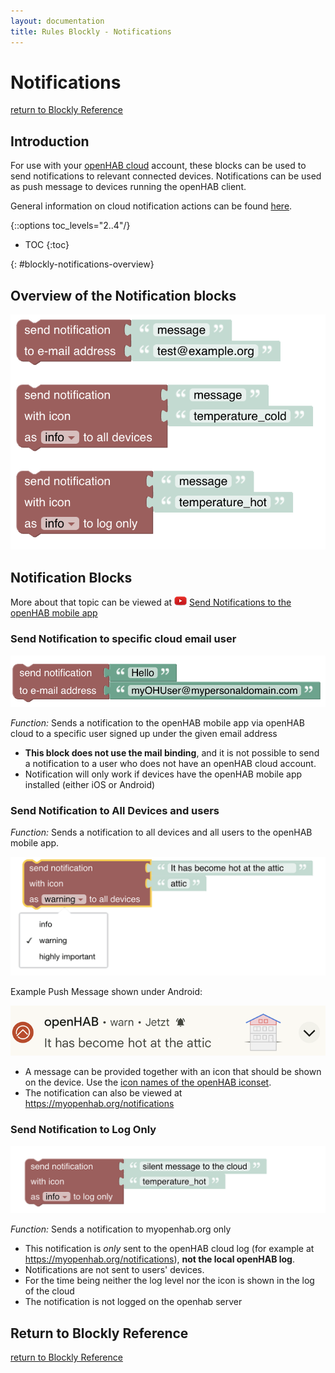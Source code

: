 ```yaml
---
layout: documentation
title: Rules Blockly - Notifications
---
```

<!-- markdownlint-disable MD036 -->

# Notifications

[return to Blockly Reference](index.html#notifications)

## Introduction

For use with your [openHAB cloud](https://www.openhab.org/addons/integrations/openhabcloud/) account, these blocks can be used to send notifications to relevant connected devices.
Notifications can be used as push message to devices running the openHAB client.

General information on cloud notification actions can be found [here](https://www.openhab.org/docs/configuration/actions.html#cloud-notification-actions).

{::options toc_levels="2..4"/}

- TOC
{:toc}

{: #blockly-notifications-overview}

## Overview of the Notification blocks

![notifications](../images/blockly/blockly-notifications.png)

## Notification Blocks

More about that topic can be viewed at ![youtube](../images/blockly/youtube-logo-small.png) [Send Notifications to the openHAB mobile app](https://youtu.be/KwhYKy1_qVk?t=930)

### Send Notification to specific cloud email user

![notification-to-user](../images/blockly/blockly-notification-to-user.png)

_Function:_ Sends a notification to the openHAB mobile app via openHAB cloud to a specific user signed up under the given email address

- **This block does not use the mail binding**, and it is not possible to send a notification to a user who does not have an openHAB cloud account.
- Notification will only work if devices have the openHAB mobile app installed (either iOS or Android)

### Send Notification to All Devices and users

_Function:_ Sends a notification to all devices and all users to the openHAB mobile app.

![notification-to-all](../images/blockly/blockly-notification-to-all.png)

Example Push Message shown under Android:

![notification-on-android](../images/blockly/blockly-notification-on-android.png)

- A message can be provided together with an icon that should be shown on the device.
Use the [icon names of the openHAB iconset](https://www.openhab.org/docs/configuration/iconsets/classic/).
- The notification can also be viewed at <https://myopenhab.org/notifications>

### Send Notification to Log Only

![notification-to-log](../images/blockly/blockly-notification-to-log.png)

_Function:_ Sends a notification to myopenhab.org only

- This notification is _only_ sent to the openHAB cloud log (for example at <https://myopenhab.org/notifications>), **not the local openHAB log**.
- Notifications are not sent to users' devices.
- For the time being neither the log level nor the icon is shown in the log of the cloud
- The notification is not logged on the openhab server

## Return to Blockly Reference

[return to Blockly Reference](index.html#notifications)
